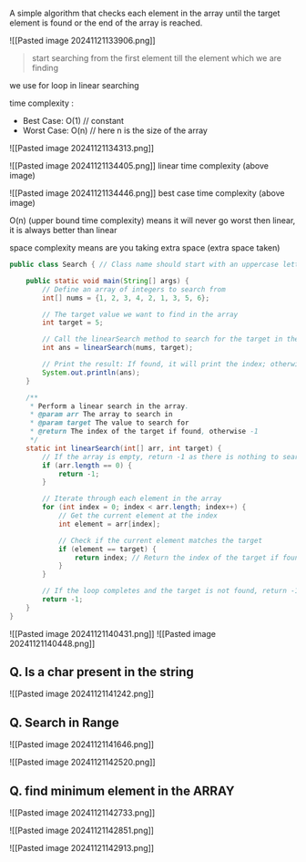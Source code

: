
A simple algorithm that checks each element in the array until the target element is found or the end of the array is reached.

![[Pasted image 20241121133906.png]]

> start searching from the first element till the element which we are finding 

we use for loop in linear searching

time complexity :

- Best Case: O(1)    // constant
- Worst Case: O(n)  // here n is the size of the array

![[Pasted image 20241121134313.png]]

![[Pasted image 20241121134405.png]]
 linear time complexity (above image)


![[Pasted image 20241121134446.png]]
best case time complexity (above image)


O(n) (upper bound time complexity) means it will never go worst then linear, it is always better than linear


space complexity means are you taking extra space (extra space taken)



```java
public class Search { // Class name should start with an uppercase letter for convention

    public static void main(String[] args) {
        // Define an array of integers to search from
        int[] nums = {1, 2, 3, 4, 2, 1, 3, 5, 6};

        // The target value we want to find in the array
        int target = 5;

        // Call the linearSearch method to search for the target in the array
        int ans = linearSearch(nums, target);

        // Print the result: If found, it will print the index; otherwise, -1
        System.out.println(ans);
    }

    /**
     * Perform a linear search in the array.
     * @param arr The array to search in
     * @param target The value to search for
     * @return The index of the target if found, otherwise -1
     */
    static int linearSearch(int[] arr, int target) {
        // If the array is empty, return -1 as there is nothing to search
        if (arr.length == 0) {
            return -1;
        }

        // Iterate through each element in the array
        for (int index = 0; index < arr.length; index++) {
            // Get the current element at the index
            int element = arr[index];

            // Check if the current element matches the target
            if (element == target) {
                return index; // Return the index of the target if found
            }
        }

        // If the loop completes and the target is not found, return -1
        return -1;
    }
}

```


![[Pasted image 20241121140431.png]]
![[Pasted image 20241121140448.png]]



## Q. Is a char present in the string 

![[Pasted image 20241121141242.png]]

## Q. Search in Range


![[Pasted image 20241121141646.png]]


![[Pasted image 20241121142520.png]]

## Q. find minimum element in the ARRAY

![[Pasted image 20241121142733.png]]

![[Pasted image 20241121142851.png]]

![[Pasted image 20241121142913.png]]




 